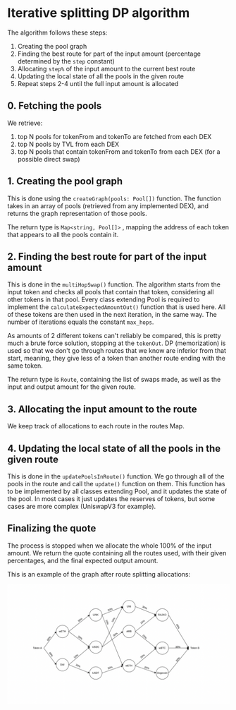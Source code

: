 # Iterative splitting DP algorithm

The algorithm follows these steps:
1. Creating the pool graph
2. Finding the best route for part of the input amount (percentage determined by the `step` constant)
3. Allocating `step%` of the input amount to the current best route
4. Updating the local state of all the pools in the given route
5. Repeat steps 2-4 until the full input amount is allocated

## 0. Fetching the pools
We retrieve:
1. top N pools for tokenFrom and tokenTo are fetched from each DEX
2. top N pools by TVL from each DEX
3. top N pools that contain tokenFrom and tokenTo from each DEX (for a  possible direct swap)

## 1. Creating the pool graph
This is done using the `createGraph(pools: Pool[])` function. The function takes in an array of pools (retrieved from any implemented DEX), and returns the graph representation of those pools. 

The return type is `Map<string, Pool[]>` , mapping the address of each token that appears to all the pools contain it.

## 2. Finding the best route for part of the input amount
This is done in the `multiHopSwap()` function. The algorithm starts from the input token and checks all pools that contain that token, considering all other tokens in that pool. Every class extending Pool is required to implement the `calculateExpectedAmountOut()` function that is used here. All of these tokens are then used in the next iteration, in the same way. The number of iterations equals the constant `max_hops`.

As amounts of 2 different tokens can't reliably be compared, this is pretty much a brute force solution, stopping at the `tokenOut`. DP (memorization) is used so that we don't go through routes that we know are inferior from that start, meaning, they give less of a token than another route ending with the same token.

The return type is `Route`, containing the list of swaps made, as well as the input and output amount for the given route.

## 3. Allocating the input amount to the route
We keep track of allocations to each route in the routes Map.

## 4. Updating the local state of all the pools in the given route
This is done in the `updatePoolsInRoute()` function. We go through all of the pools in the route and call the `update()` function on them. This function has to be implemented by all classes extending Pool, and it updates the state of the pool. In most cases it just updates the reserves of tokens, but some cases are more complex (UniswapV3 for example).

## Finalizing the quote
The process is stopped when we allocate the whole 100% of the input amount. We return the quote containing all the routes used, with their given percentages, and the final expected output amount.

This is an example of the graph after route splitting allocations:
<div style="text-align:center">
<img src="images/algo_dp.png"
        alt="Iterative splitting algo"
        style="max-width: 100%;" />
</div>
